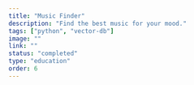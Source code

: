 ```yaml
---
title: "Music Finder"
description: "Find the best music for your mood."
tags: ["python", "vector-db"]
image: ""
link: ""
status: "completed"
type: "education"
order: 6
---
```


